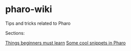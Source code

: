 # pharo-wiki

Tips and tricks related to Pharo

Sections:

[Things beginners must learn](MustKnowForBeginners.md)
[Some cool snippets in Pharo](CoolSnippets.md)